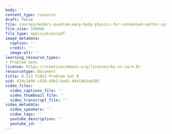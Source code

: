 ```yaml
---
body: ''
content_type: resource
draft: false
file: courses/modern-quantum-many-body-physics-for-condensed-matter-systems/mit8_513f21_ps8.pdf
file_size: 336066
file_type: application/pdf
image_metadata:
  caption: ''
  credit: ''
  image-alt: ''
learning_resource_types:
- Problem Sets
license: https://creativecommons.org/licenses/by-nc-sa/4.0/
resourcetype: Document
title: 8.513 F2021 Problem Set 8
uid: 624c2e06-c928-49b2-ba45-d4e1d63ad385
video_files:
  video_captions_file: ''
  video_thumbnail_file: ''
  video_transcript_file: ''
video_metadata:
  video_speakers: ''
  video_tags: ''
  youtube_description: ''
  youtube_id: ''
---
```

